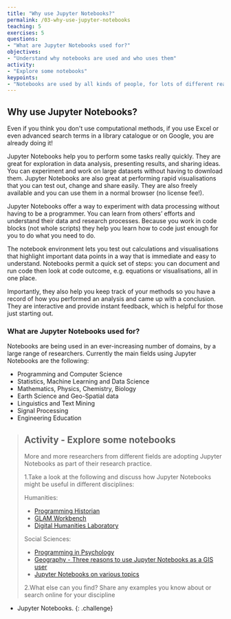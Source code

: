```yaml
---
title: "Why use Jupyter Notebooks?"
permalink: /03-why-use-jupyter-notebooks
teaching: 5
exercises: 5
questions:
- "What are Jupyter Notebooks used for?"
objectives:
- "Understand why notebooks are used and who uses them"
activity:
- "Explore some notebooks"
keypoints:
- "Notebooks are used by all kinds of people, for lots of different reasons"
---
```


## Why use Jupyter Notebooks?

Even if you think you don't use computational methods, if you use Excel or even advanced search
 terms in a library catalogue or on Google, you are already doing it!

Jupyter Notebooks help you to perform some tasks really quickly. They are great for exploration in
 data analysis, presenting results, and sharing ideas. You can experiment and work on large
  datasets without having to download them. Jupyter Notebooks are also great at performing rapid
   visualisations that you can test out, change and share easily. They are also freely available
    and you can use them in a normal browser (no license fee!).

Jupyter Notebooks offer a way to experiment with data processing without having to be a programmer.
 You can learn from others’ efforts and understand their data and research processes. Because you
  work in code blocks (not whole scripts) they help you learn how to code just enough for you to do
   what you need to do.

The notebook environment lets you test out calculations and visualisations that highlight important
 data points in a way that is immediate and easy to understand. Notebooks permit a quick set of
  steps: you can document and run code then look at code outcome, e.g. equations or visualisations,
   all in one place.

Importantly, they also help you keep track of your methods so you have a record of how you
 performed an analysis and came up with a conclusion. They are interactive and provide instant
  feedback, which is helpful for those just starting out.

### What are Jupyter Notebooks used for?

Notebooks are being used in an ever-increasing number of domains, by a large range of researchers.
 Currently the main fields using Jupyter Notebooks are the following:

- Programming and Computer Science
- Statistics, Machine Learning and Data Science
- Mathematics, Physics, Chemistry, Biology
- Earth Science and Geo-Spatial data
- Linguistics and Text Mining
- Signal Processing
- Engineering Education

> ## Activity - Explore some notebooks
>
> More and more researchers from different fields are adopting Jupyter Notebooks as part of their
 research practice.
>
> 1.Take a look at the following and discuss how Jupyter Notebooks might be useful in different disciplines:
>
> Humanities:
>
> - [Programming Historian](https://programminghistorian.org/)
> - [GLAM Workbench](https://glam-workbench.github.io/)
> - [Digital Humanities Laboratory](https://github.com/dhlab-epfl?language=jupyter+notebook)
>
> Social Sciences:
>
> - [Programming in Psychology](https://blog.efpsa.org/2016/07/12/python-programming-in-psychology-from-data-collection-to-analysis/)
> - [Geography - Three reasons to use Jupyter Notebooks as a GIS user](https://www.esri.com/arcgis-blog/products/analytics/analytics/three-reasons-to-use-jupyter-notebooks-as-a-gis-user/)
> - [Jupyter Notebooks on various topics](https://ramiro.org/notebooks/)
>
> 2.What else can you find? Share any examples you know about or search online for your discipline
 + Jupyter Notebooks.
{: .challenge}

